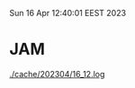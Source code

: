 Sun 16 Apr 12:40:01 EEST 2023
# JAM
<a href='./cache/202304/16_12.log'>./cache/202304/16_12.log</a>
